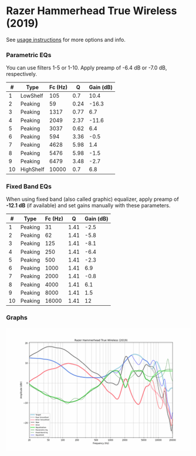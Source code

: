 # Razer Hammerhead True Wireless (2019)
See [usage instructions](https://github.com/jaakkopasanen/AutoEq#usage) for more options and info.

### Parametric EQs
You can use filters 1-5 or 1-10. Apply preamp of -6.4 dB or -7.0 dB, respectively.

|   # | Type      |   Fc (Hz) |    Q |   Gain (dB) |
|-----|-----------|-----------|------|-------------|
|   1 | LowShelf  |       105 | 0.7  |        10.4 |
|   2 | Peaking   |        59 | 0.24 |       -16.3 |
|   3 | Peaking   |      1317 | 0.77 |         6.7 |
|   4 | Peaking   |      2049 | 2.37 |       -11.6 |
|   5 | Peaking   |      3037 | 0.62 |         6.4 |
|   6 | Peaking   |       594 | 3.36 |        -0.5 |
|   7 | Peaking   |      4628 | 5.98 |         1.4 |
|   8 | Peaking   |      5476 | 5.98 |        -1.5 |
|   9 | Peaking   |      6479 | 3.48 |        -2.7 |
|  10 | HighShelf |     10000 | 0.7  |         6.8 |

### Fixed Band EQs
When using fixed band (also called graphic) equalizer, apply preamp of **-12.1 dB** (if available) and set gains manually with these parameters.

|   # | Type    |   Fc (Hz) |    Q |   Gain (dB) |
|-----|---------|-----------|------|-------------|
|   1 | Peaking |        31 | 1.41 |        -2.5 |
|   2 | Peaking |        62 | 1.41 |        -5.8 |
|   3 | Peaking |       125 | 1.41 |        -8.1 |
|   4 | Peaking |       250 | 1.41 |        -6.4 |
|   5 | Peaking |       500 | 1.41 |        -2.3 |
|   6 | Peaking |      1000 | 1.41 |         6.9 |
|   7 | Peaking |      2000 | 1.41 |        -0.8 |
|   8 | Peaking |      4000 | 1.41 |         6.1 |
|   9 | Peaking |      8000 | 1.41 |         1.5 |
|  10 | Peaking |     16000 | 1.41 |        12   |

### Graphs
![](./Razer%20Hammerhead%20True%20Wireless%20(2019).png)
